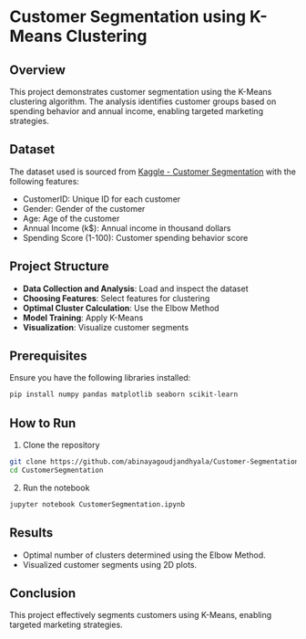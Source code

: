# Customer Segmentation using K-Means Clustering

## Overview
This project demonstrates customer segmentation using the K-Means clustering algorithm. The analysis identifies customer groups based on spending behavior and annual income, enabling targeted marketing strategies.

## Dataset
The dataset used is sourced from [Kaggle - Customer Segmentation](https://www.kaggle.com/datasets/vjchoudhary7/customer-segmentation-tutorial-in-python) with the following features:
- CustomerID: Unique ID for each customer
- Gender: Gender of the customer
- Age: Age of the customer
- Annual Income (k$): Annual income in thousand dollars
- Spending Score (1-100): Customer spending behavior score

## Project Structure
- **Data Collection and Analysis**: Load and inspect the dataset
- **Choosing Features**: Select features for clustering
- **Optimal Cluster Calculation**: Use the Elbow Method
- **Model Training**: Apply K-Means
- **Visualization**: Visualize customer segments

## Prerequisites
Ensure you have the following libraries installed:
```bash
pip install numpy pandas matplotlib seaborn scikit-learn
```

## How to Run
1. Clone the repository
```bash
git clone https://github.com/abinayagoudjandhyala/Customer-Segmentation-KMeans
cd CustomerSegmentation
```
2. Run the notebook
```bash
jupyter notebook CustomerSegmentation.ipynb
```

## Results
- Optimal number of clusters determined using the Elbow Method.
- Visualized customer segments using 2D plots.

## Conclusion
This project effectively segments customers using K-Means, enabling targeted marketing strategies.
